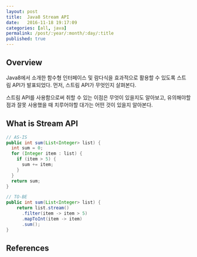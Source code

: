 ```yaml
---
layout: post
title:  Java8 Stream API
date:   2016-11-18 19:17:09
categories: [all, java]
permalink: /post/:year/:month/:day/:title
published: true
---
```


## Overview

Java8에서 소개한 함수형 인터페이스 및 람다식을 효과적으로 활용할 수 있도록 스트림 API가 발표되었다. 먼저, 스트림 API가 무엇인지 살펴본다.

스트림 API를 사용함으로써 취할 수 있는 이점은 무엇이 있을지도 알아보고, 유의해야할 점과 잘못 사용했을 때 치루어야할 대가는 어떤 것이 있을지 알아본다.

## What is Stream API

```java
// AS-IS
public int sum(List<Integer> list) {
  int sum = 0;
  for (Integer item : list) {
    if (item > 5) {
      sum += item;
    }
  }
  return sum;
}

// TO-BE
public int sum(List<Integer> list) {
    return list.stream()
      .filter(item -> item > 5)
      .mapToInt(item -> item)
      .sum();
}
```

## References
